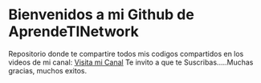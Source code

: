 # Bienvenidos a mi Github de AprendeTINetwork
Repositorio donde te compartire todos mis codigos compartidos en los videos de mi canal:
[Visita mi Canal](https://www.youtube.com/c/AprendeTINetwork/)
Te invito a que te Suscribas.....Muchas gracias, muchos exitos.

<!--
**aprendetinetwork/aprendetinetwork** is a ✨ _special_ ✨ repository because its `README.md` (this file) appears on your GitHub profile.

Here are some ideas to get you started:

- 🔭 I’m currently working on ...
- 🌱 I’m currently learning ...
- 👯 I’m looking to collaborate on ...
- 🤔 I’m looking for help with ...
- 💬 Ask me about ...
- 📫 How to reach me: ...
- 😄 Pronouns: ...
- ⚡ Fun fact: ...
-->
